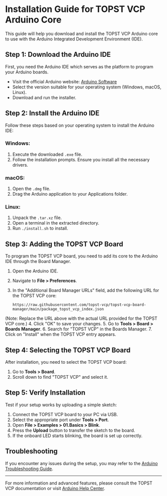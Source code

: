 
# Installation Guide for TOPST VCP Arduino Core

This guide will help you download and install the TOPST VCP Arduino core to use with the Arduino Integrated Development Environment (IDE).

## Step 1: Download the Arduino IDE

First, you need the Arduino IDE which serves as the platform to program your Arduino boards.

- Visit the official Arduino website: [Arduino Software](https://www.arduino.cc/en/software)
- Select the version suitable for your operating system (Windows, macOS, Linux).
- Download and run the installer.

## Step 2: Install the Arduino IDE

Follow these steps based on your operating system to install the Arduino IDE:

### Windows:
1. Execute the downloaded `.exe` file.
2. Follow the installation prompts. Ensure you install all the necessary drivers.

### macOS:
1. Open the `.dmg` file.
2. Drag the Arduino application to your Applications folder.

### Linux:
1. Unpack the `.tar.xz` file.
2. Open a terminal in the extracted directory.
3. Run `./install.sh` to install.

## Step 3: Adding the TOPST VCP Board

To program the TOPST VCP board, you need to add its core to the Arduino IDE through the Board Manager.

1. Open the Arduino IDE.
2. Navigate to **File > Preferences**.
3. In the "Additional Board Manager URLs" field, add the following URL for the TOPST VCP core:

    ```
    https://raw.githubusercontent.com/topst-vcp/topst-vcp-board-manager/main/package_topst_vcp_index.json
    ```

(Note: Replace the URL above with the actual URL provided for the TOPST VCP core.)
4. Click "OK" to save your changes.
5. Go to **Tools > Board > Boards Manager**.
6. Search for "TOPST VCP" in the Boards Manager.
7. Click on "Install" when the TOPST VCP entry appears.

## Step 4: Selecting the TOPST VCP Board

After installation, you need to select the TOPST VCP board:

1. Go to **Tools > Board**.
2. Scroll down to find "TOPST VCP" and select it.

## Step 5: Verify Installation

Test if your setup works by uploading a simple sketch:

1. Connect the TOPST VCP board to your PC via USB.
2. Select the appropriate port under **Tools > Port**.
3. Open **File > Examples > 01.Basics > Blink**.
4. Press the **Upload** button to transfer the sketch to the board.
5. If the onboard LED starts blinking, the board is set up correctly.

## Troubleshooting

If you encounter any issues during the setup, you may refer to the [Arduino Troubleshooting Guide](https://www.arduino.cc/en/Guide/Troubleshooting).

---

For more information and advanced features, please consult the TOPST VCP documentation or visit [Arduino Help Center](https://www.arduino.cc/en/main/help).

